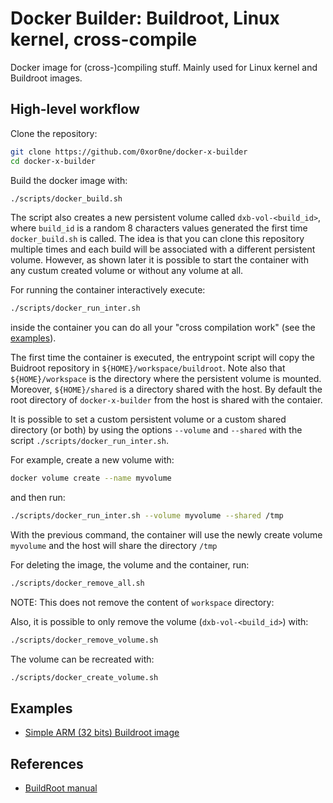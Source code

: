 # Docker Builder: Buildroot, Linux kernel, cross-compile

Docker image for (cross-)compiling stuff. Mainly used for Linux kernel and
Buildroot images.

## High-level workflow

Clone the repository:

```bash
git clone https://github.com/0xor0ne/docker-x-builder
cd docker-x-builder
```

Build the docker image with:

```bash
./scripts/docker_build.sh
```

The script also creates a new persistent volume called `dxb-vol-<build_id>`,
where `build_id` is a random 8 characters values generated the first time
`docker_build.sh` is called. The idea is that you can clone this repository
multiple times and each build will be associated with a different persistent
volume.
However, as shown later it is possible to start the container with any custum
created volume or without any volume at all.

For running the container interactively execute:

```bash
./scripts/docker_run_inter.sh
```

inside the container you can do all your "cross compilation work" (see the
[examples](#examples)).

The first time the container is executed, the entrypoint script will copy the
Buidroot repository in `${HOME}/workspace/buildroot`.
Note also that `${HOME}/workspace` is the directory where the persistent volume
is mounted. Moreover, `${HOME}/shared` is a directory shared with the host. By
default the root directory of `docker-x-builder` from the host is shared with
the contaier.

It is possible to set a custom persistent volume or a custom shared directory
(or both) by using the options `--volume` and `--shared` with the script
`./scripts/docker_run_inter.sh`.

For example, create a new volume with:

```bash
docker volume create --name myvolume
```

and then run:

```bash
./scripts/docker_run_inter.sh --volume myvolume --shared /tmp
```

With the previous command, the container will use the newly create volume
`myvolume` and the host will share the directory `/tmp`

For deleting the image, the volume and the container, run:

```bash
./scripts/docker_remove_all.sh
```

NOTE: This does not remove the content of `workspace` directory:

Also, it is possible to only remove the volume (`dxb-vol-<build_id>`) with:

```bash
./scripts/docker_remove_volume.sh
```

The volume can be recreated with:

```bash
./scripts/docker_create_volume.sh
```

## Examples

* [Simple ARM (32 bits) Buildroot image](./docs/arm32.md)

## References

* [BuildRoot manual](https://buildroot.org/downloads/manual/manual.html)
